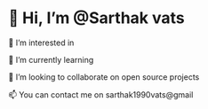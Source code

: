 # 👋 Hi, I’m @Sarthak vats  

👀 I’m interested in

🌱 I’m currently learning

💞️ I’m looking to collaborate on open source projects

📫 You can contact me on sarthak1990vats@gmail
